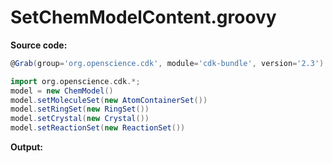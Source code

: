 # SetChemModelContent.groovy
**Source code:**
```groovy
@Grab(group='org.openscience.cdk', module='cdk-bundle', version='2.3')

import org.openscience.cdk.*;
model = new ChemModel()
model.setMoleculeSet(new AtomContainerSet())
model.setRingSet(new RingSet())
model.setCrystal(new Crystal())
model.setReactionSet(new ReactionSet())
```
**Output:**
```plain
```
